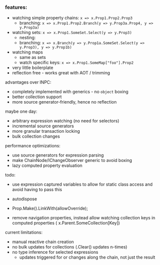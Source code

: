 ﻿### features:

- watching simple property chains: `x => x.Prop1.Prop2.Prop3`
    - branching: `x => x.Prop1.Prop2.Branch(y => y.Prop3a.Prop4, y => y.Prop3a)`
- watching sets: `x => x.Prop1.SomeSet.Select(y => y.Prop3)`
    - nesting:
    - branching: `x => x.Branch(y => y.Prop1a.SomeSet.Select(y => y.Prop3), y => y.Prop1b)`
- watching maps
    - same as sets
    - watch specific keys: `x => x.Prop1.SomeMap["foo"].Prop2`
- very little boilerplate
- reflection free - works great with AOT / trimming

advantages over INPC:
- completely implemented with generics - no `object` boxing
- better collection support
- more source generator-friendly, hence no reflection

maybe one day:
- arbitrary expression watching (no need for selectors)
- incremental source generators
- more granular transaction locking
- bulk collection changes

performance optimizations:

- use source generators for expression parsing
- make ChainNode/IChangeObserver generic to avoid boxing
- lazy computed property evaluation

todo:

- use expression captured variables to allow for static class access and avoid having to pass this
- autodispose
- Prop.Make().LinkWith(allowOverride);

- remove navigation properties, instead allow watching collection keys in computed properties (
  x.Parent.SomeCollection[Key])

current limitations:
 - manual reactive chain creation
 - no bulk updates for collections (.Clear() updates n-times)
 - no type inference for selected expressions
   - updates triggered for or changes along the chain, not just the result